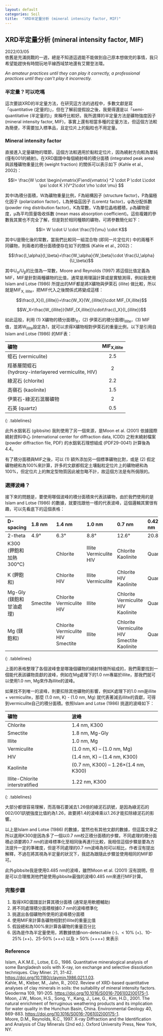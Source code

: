 ```yaml
---
layout: default
categories: Soil
title:  "XRD半定量分析 (mineral intensity factor, MIF)"  
---  
```

## XRD半定量分析 (mineral intensity factor, MIF)  
2022/03/05  
依舊是充滿挑戰的一週，總是不知道這週能不能做到自己原本想做完的事情，我只希望能趕快有時間玩地平線西域禁地還有艾爾登法環。  
  
*An amateur practices until they can play it correctly, a professional practices until they can't play it incorrectly.*  
  
### 半定量？可以吃嗎  
這次要談XRD的半定量方法，在研究這方法的過程中，多數文獻是寫「quantitative (定量的)」，但在了解前提假設之後，我覺得還是以「semi-quantitative (半定量的)」來稱呼比較好。我所選擇的半定量方法是礦物強度因子 (mineral intensity factor, MIF)，事實上還有相當多種的定量方法，但這個方法較為簡便，不需要加入標準品，且定位片上的黏粒也不用定量。  
  
### Mineral intensity factor  
直接進入定量礦物的環節，這個方法較適用於黏粒定位片，因為繞射方向較為單純 (僅有001的繞射)。在XRD圖譜中每個繞射峰的積分面積 (integrated peak area) 與該種礦物重量比例 (weight fraction) 的關係可以表示如下 (Kahle et al., 2002)：   
  
$$I= \frac{W \cdot \begin{vmatrix}F\end{vmatrix} ^2 \cdot P \cdot L\cdot \psi \cdot K }{V^2\cdot \rho \cdot \mu} $$  
  
其中I為積分面積，W為礦物重量比例，F為結構因子 (structure factor)，P為偏極化因子 (polarization factor)，L為勞倫茲因子 (Lorentz factor)，ψ為分配係數 (powder ring distribution factor)，K為常數，V為單位晶格體積，ρ為礦物密度，μ為平均質量吸收係數 (mean mass absorption coefficient)。這些複雜的參數我其實也不完全了解，但是對於相同種類的礦物，可將參數簡化如下：  
  
$$I= W \cdot U \cdot \frac{1}{\mu} \cdot K$$  
  
其中U是簡化後的常數，當我們比較同一組混合物 (即同一片定位片) 中的兩種不同礦物，則兩者的積分面積便存在如下的關係 (Kahle et al., 2002)：  
  
$$\frac{I_\alpha}{I_\beta}=\frac{W_\alpha}{W_\beta}\cdot \frac{U_\alpha}{U_\beta}$$  
  
其中U<sub>α</sub>/U<sub>β</sub>的比值為一常數，Moore and Reynolds (1997) 將這個比值定義為MIF，MIF是針對兩種礦物的比值，通常是用理論計算或是實驗測得，例如我使用Islam and Lotse (1986) 所提出的MIF都是將X礦物與伊萊石 (illite) 做比較，所以就是MIF<sub>X, illite</sub>，把MIF代入之後關係式將變成這樣：  
  
$$\frac{I_X}{I_{illite}}=\frac{W_X}{W_{illite}}\cdot MIF_{X,illite}$$  
  
$$W_X=\frac{W_{illite}}{MIF_{X,illite}}\cdot\frac{I_X}{I_{illite}}$$  
  
如此這般，利用 (1) X礦物的積分面積I<sub>X</sub>，(2) 伊萊石的積分面積I<sub>illite</sub>，(3) MIF值，並將W<sub>illite</sub>設定為1，就可以求得X礦物相對伊萊石的重量比例，以下是引用自Islam and Lotse (1986) 的MIF表：  
  
| 礦物 | MIF<sub>X,illite</sub> |     
| :--- | :---: |      
| 蛭石 (vermiculite) | 2.5 |       
| 羥基層間蛭石<br>(hydroxy-interlayered vermiculite, HIV) | 2 |      
| 綠泥石 (chlorite) | 2.2 |      
| 高嶺石 (kaolinite) | 1.5 |     
| 伊萊石-綠泥石混層礦物 | 2 |      
| 石英 (quartz) | 0.5 |      
{: .tablelines}   
  
此外水鋁氧石 (gibbsite) 我則使用了另一個來源，是Moon et al. (2001) 依據國際繞射資料中心 (international center for diffraction data, ICDD) 之粉末繞射檔案 (powder diffraction file, PDF) 的水鋁氧石理想組成 (PDF29-0041) 計算後為4.4。  
  
有了積分面積與MIF之後，可以 (1) 額外添加另一個標準礦物比對，或是 (2) 假定礦物總和為100%來計算，許多的文獻都假定土壤黏粒定位片上的礦物總和為100%，但定位片上的無定型物質因此被忽略不計，故這個方法是有所侷限的。  
  
### 選擇波峰？  
接下來的問題是，要使用哪個波峰的積分面積來代表該礦物，由於我們使用的是Islam and Lotse (1986) 的數據，就要找跟他一樣的代表波峰，這個邏輯其實很有趣，可以先看底下的這個表格：  

| D-spacing | 1.8 nm | 1.4 nm | 1.0 nm | 0.7 nm | 0.425 nm |
| :--------- | :------ | :------ | :------ | :------ | :-------- |
| 2-theta   | 4.9°   | 6.3°   | 8.8°   | 12.6°  | 20.86°   |
|K300<br>(鉀飽和加熱300°C)| |Chlorite|Illite<br>Vermiculite<br>HIV|Chlorite<br>Kaolinite|Quartz|
|K (鉀飽和)| |Chlorite<br>HIV|Illite<br>Vermiculite|Chlorite<br>HIV<br>Kaolinite|Quartz|
|Mg-Gly<br>(鎂飽和甘油處理)|Smectite|Chlorite<br>Vermiculite<br>HIV|Illite|Chlorite<br>Vermiculite<br>HIV<br>Kaolinite|Quartz|
|Mg (鎂飽和)| |Chlorite<br>Vermiculite<br>HIV<br>Smectite|Illite|Chlorite<br>Vermiculite<br>HIV<br>Smectite<br>Kaolinite|Quartz|
{: .tablelines}  
  
上面的表格整理了各個波峰會是哪幾個礦物的繞射特徵所組成的，我們需要找到一個能代表該礦物貢獻的波峰，例如在Mg處理下的1.0 nm專屬於illite，那我們就可以使用1.0 nm, Mg來作為illite的波峰。  
  
如果找不到唯一的波峰，則要扣除其他礦物的影響，例如K處理下的1.0 nm是illite + vermiculite，那麼 (1.0 nm, K) - (1.0 nm, Mg) 就代表著減去illite的貢獻，可得到vermiculite自己的積分面積。依照Islam and Lotse (1986) 挑選的波峰如下：  
  
| 礦物                            | 波峰                                  |
| :------------------------------ | :------------------------------------ |
| Chlorite                        | 1.4 nm, K300                          |
| Smectite                        | 1.8 nm, Mg-Gly                        |
| Illite                          | 1.0 nm, Mg                            |
| Vermiculite                     | (1.0 nm, K) – (1.0 nm, Mg)            |
| HIV                             | (1.4 nm, K) – (1.4 nm, K300)          |
| Kaolinite                       | (0.7 nm, K300) – 1.26&times;(1.4 nm, K300) |
| Illite-Chlorite interstratified | 1.22 nm, K300                         |
{: .tablelines}  
  
大部分都很容易理解，而高嶺石要減去1.26倍的綠泥石訊號，是因為綠泥石的002/001訊號強度比值約為1.26，故要將1.4的波峰乘以1.26才能扣除綠泥石的影響。  
  
以上是Islam and Lotse (1986) 的數據，當然也有其他文獻的數據，但這篇文章之所以選用K300是因為多了一個以0.7 nm校正積分面積的步驟，不同處理的積分面積必須要將0.7 nm的波峰標準化至相同後再進行比較，我相信這個步驟是要為方法提升一定的準確度，但是不同處理的0.7 nm波峰為何可以相比，作者沒有提出解釋，不過在將其視為半定量的狀況下，我認為跟隨此步驟並使用相同的MIF即可。  
  
此外gibbsite我是使用0.485 nm的波峰，雖然Moon et al. (2001) 沒有說明，但是可以合理推測他們是使用gibbsite最強的波峰0.485 nm來進行MIF計算。  
  
### 完整步驟  
1. 取得XRD圖譜並計算其積分面積 (通常是用軟體輔助)  
2. 將不同處理積分面積根據0.7 nm的波峰標準化
3. 挑選出各個礦物所使用的波峰積分面積
4. 使用MIF來計算各礦物相對於illite的重量比值
5. 假設總和為100%來計算各礦物的重量百分比
6. 因為是作為半定量使用，將數據依據non-detectable (-)、< 10% (+)、10-25% (++)、25-50% (+++) 以及 > 50% (++++) 來表示
  
### Reference  
Islam, A.K.M.E., Lotse, E.G., 1986. Quantitative mineralogical analysis of some Bangladesh soils with X-ray, ion exchange and selective dissolution techniques. Clay Miner. 21, 31-42. <a href="https://doi.org/10.1180/claymin.1986.021.1.03" target="_blank">https://doi.org/10.1180/claymin.1986.021.1.03</a>.  
Kahle, M., Kleber, M., Jahn, R., 2002. Review of XRD-based quantitative analyses of clay minerals in soils: the suitability of mineral intensity factors. Geoderma 109, 191-205. <a href="https://doi.org/10.1016/S0016-7061(02)00175-1" target="_blank">https://doi.org/10.1016/S0016-7061(02)00175-1</a>.  
Moon, J.W., Moon, H.S., Song, Y., Kang, J., Lee, G., Kim, H.D., 2001. The natural enrichment of ferruginous weathering products and its implication for water quality in the Hunchun Basin, China. Environmental Geology 40, 869-883. <a href="https://doi.org/10.1007/s002540100247" target="_blank">https://doi.org/10.1016/S0016-7061(02)00175-1</a>.  
Moore, D.M., Reynolds, R.C., 1997. X-ray Diffraction and the Identification and Analysis of Clay Minerals (2nd ed.). Oxford University Press, New York, NY.   
